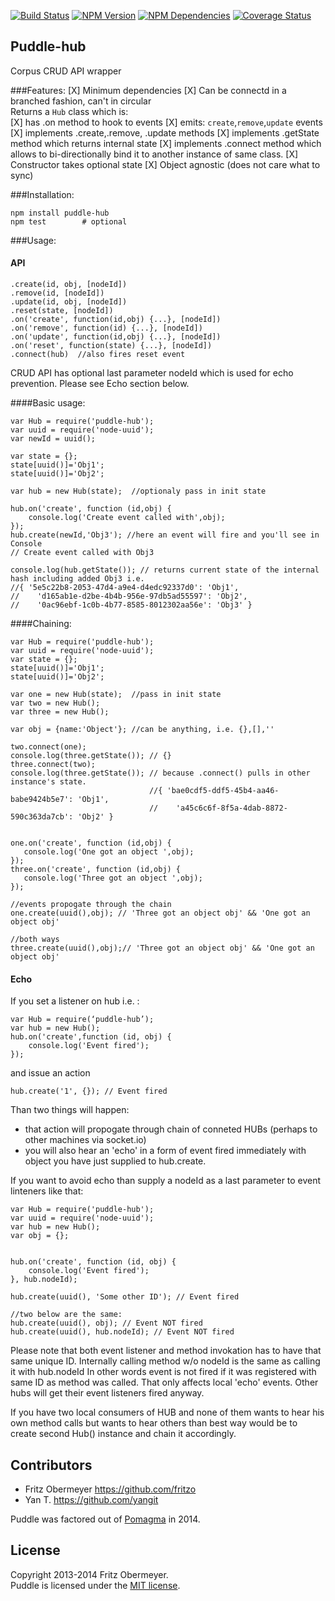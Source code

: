 [![Build Status](https://travis-ci.org/pomagma/puddle-hub.svg?branch=master)](http://travis-ci.org/pomagma/puddle-hub)
[![NPM Version](https://badge.fury.io/js/puddle-hub.svg)](https://www.npmjs.org/package/puddle-hub)
[![NPM Dependencies](https://david-dm.org/pomagma/puddle-hub.svg)](https://www.npmjs.org/package/puddle-hub)
[![Coverage Status](https://img.shields.io/coveralls/pomagma/puddle-hub.svg)](https://coveralls.io/r/pomagma/puddle-hub?branch=master)
## Puddle-hub

Corpus CRUD API wrapper


###Features:
    [X] Minimum dependencies
    [X] Can be connectd in a branched fashion, can't in circular  
    Returns a `Hub` class which is:    
        [X] has .on method to hook to events
        [X] emits: `create`,`remove`,`update` events
        [X] implements .create,.remove, .update methods
        [X] implements .getState method which returns internal state
        [X] implements .connect method which allows to 
                bi-directionally bind it to another instance of same class.
        [X] Constructor takes optional state
        [X] Object agnostic (does not care what to sync)                         
    
    
###Installation:
    
    npm install puddle-hub
    npm test        # optional
    
###Usage:
#### API        
    .create(id, obj, [nodeId])
    .remove(id, [nodeId])
    .update(id, obj, [nodeId])
    .reset(state, [nodeId])
    .on('create', function(id,obj) {...}, [nodeId])
    .on('remove', function(id) {...}, [nodeId])
    .on('update', function(id,obj) {...}, [nodeId])
    .on('reset', function(state) {...}, [nodeId])
    .connect(hub)  //also fires reset event
    
CRUD API has optional last parameter nodeId which is used for echo prevention. Please see Echo section below.

####Basic usage:    
    
    var Hub = require('puddle-hub');
    var uuid = require('node-uuid');
    var newId = uuid();
    
    var state = {};
    state[uuid()]='Obj1';
    state[uuid()]='Obj2';
    
    var hub = new Hub(state);  //optionaly pass in init state
    
    hub.on('create', function (id,obj) {
        console.log('Create event called with',obj);
    });
    hub.create(newId,'Obj3'); //here an event will fire and you'll see in Console
    // Create event called with Obj3
    
    console.log(hub.getState()); // returns current state of the internal hash including added Obj3 i.e.
    //{ '5e5c22b8-2053-47d4-a9e4-d4edc92337d0': 'Obj1',
    //    'd165ab1e-d2be-4b4b-956e-97db5ad55597': 'Obj2',
    //    '0ac96ebf-1c0b-4b77-8585-8012302aa56e': 'Obj3' }

####Chaining:

    var Hub = require('puddle-hub');
    var uuid = require('node-uuid');
    var state = {};
    state[uuid()]='Obj1';
    state[uuid()]='Obj2';
    
    var one = new Hub(state);  //pass in init state       
    var two = new Hub();
    var three = new Hub();
    
    var obj = {name:'Object'}; //can be anything, i.e. {},[],''
    
    two.connect(one);
    console.log(three.getState()); // {}
    three.connect(two);
    console.log(three.getState()); // because .connect() pulls in other instance's state.
                                   //{ 'bae0cdf5-ddf5-45b4-aa46-babe9424b5e7': 'Obj1',
                                   //    'a45c6c6f-8f5a-4dab-8872-590c363da7cb': 'Obj2' }
    
    
    one.on('create', function (id,obj) {
       console.log('One got an object ',obj);
    });
    three.on('create', function (id,obj) {
       console.log('Three got an object ',obj);
    });
    
    //events propogate through the chain
    one.create(uuid(),obj); // 'Three got an object obj' && 'One got an object obj'
    
    //both ways
    three.create(uuid(),obj);// 'Three got an object obj' && 'One got an object obj'

#### Echo
If you set a listener on hub i.e. :

    var Hub = require(‘puddle-hub’);
    var hub = new Hub();
    hub.on('create',function (id, obj) {
        console.log('Event fired');
    });

and issue an action

    hub.create('1', {}); // Event fired
    
Than two things will happen:

 * that action will propogate through chain of conneted HUBs (perhaps to other machines via socket.io)
 * you will also hear an 'echo' in a form of event fired immediately with object you have just supplied to hub.create.
 
If you want to avoid echo than supply a nodeId as a last parameter to event linteners like that:

    var Hub = require('puddle-hub');
    var uuid = require('node-uuid');
    var hub = new Hub();
    var obj = {};
    
    
    hub.on('create', function (id, obj) {
        console.log('Event fired');
    }, hub.nodeId);
    
    hub.create(uuid(), 'Some other ID'); // Event fired
    
    //two below are the same:
    hub.create(uuid(), obj); // Event NOT fired
    hub.create(uuid(), hub.nodeId); // Event NOT fired
    
        
Please note that both event listener and method invokation has to have that same unique ID.
Internally calling method w/o nodeId is the same as calling it with hub.nodeId 
In other words event is not fired if it was registered with same ID as method was called.
That only affects local 'echo' events. Other hubs will get their event listeners fired anyway.
        
If you have two local consumers of HUB and none of them wants to hear his own method calls but wants to hear others
than best way would be to create second Hub() instance and chain it accordingly.
            

## Contributors

- Fritz Obermeyer <https://github.com/fritzo>
- Yan T. <https://github.com/yangit>

Puddle was factored out of [Pomagma](https://github.com/fritzo/pomagma) in 2014.

## License

Copyright 2013-2014 Fritz Obermeyer.<br/>
Puddle is licensed under the [MIT license](/LICENSE).